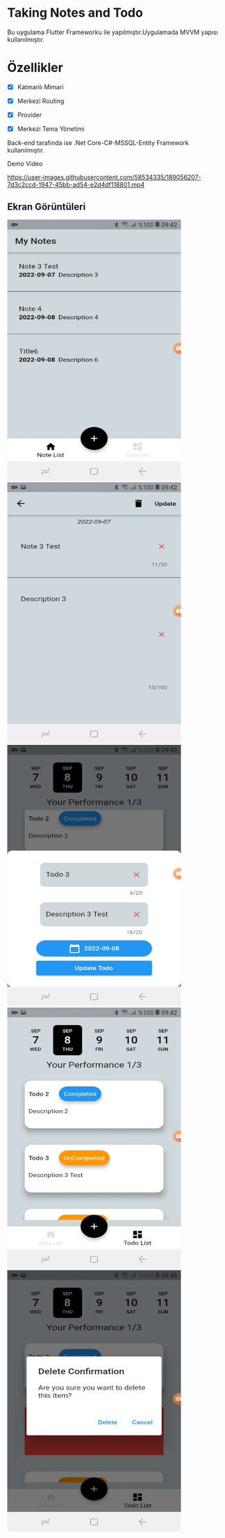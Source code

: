 # Taking Notes and Todo 

Bu uygulama Flutter Frameworku ile yapılmıştır.Uygulamada MVVM yapısı kullanılmıştır.

# Özellikler

- [x] Katmanlı Mimari
- [x] Merkezi Routing
- [x] Provider
- [x] Merkezi Tema Yönetimi



Back-end tarafında ise .Net Core-C#-MSSQL-Entity Framework kullanılmıştır.

Demo Video

https://user-images.githubusercontent.com/58534335/189056207-7d3c2ccd-1947-45bb-ad54-e2d4df118801.mp4


## Ekran Görüntüleri

<img src="screenshots/notelist.jpeg"  width="400" height="600">

<img src="screenshots/notedetail.jpeg"  width="400" height="600">

<img src="screenshots/updatetodo.jpeg"  width="400" height="600">

<img src="screenshots/todolist.jpeg"  width="400" height="600">

<img src="screenshots/delete.jpeg"  width="400" height="600">
